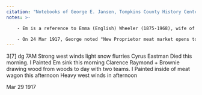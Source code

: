 ```yaml
---
citation: "Notebooks of George E. Jansen, Tompkins County History Center."
notes: >-

    - Em is a reference to Emma (English) Wheeler (1875-1968), wife of Clarence Wheeler (1876-1951). George writes of both often. 

    - On 24 Mar 1917, George noted "New Proprietor meat market opens to day"
---
```

3[7] dg 7AM Strong west winds light snow flurries Cyrus Eastman Died this morning. I Painted Em sink this morning Clarence Raymond + Brownie drawing wood from woods to day with two teams. I Painted inside of meat wagon this afternoon Heavy west winds in afternoon

Mar 29 1917
